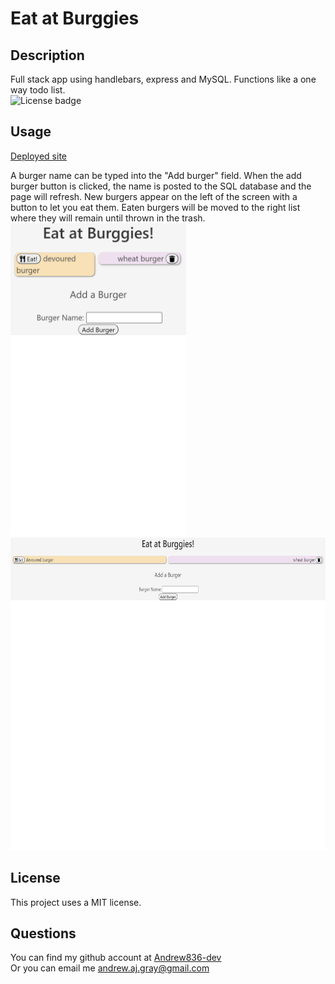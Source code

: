 # Eat at Burggies
## Description
Full stack app using handlebars, express and MySQL. Functions like a one way todo list.  
![License badge](https://img.shields.io/badge/license-MIT-green)

## Usage
[Deployed site](https://andrew-burger.herokuapp.com/)

A burger name can be typed into the "Add burger" field. When the add burger button is clicked, the name is posted to the SQL database and the page will refresh. New burgers appear on the left of the screen with a button to let you eat them. Eaten burgers will be moved to the right list where they will remain until thrown in the trash.  
<img src="./assets/small.png" height="500" alt="Screenshot of small device">
<img src="./assets/large.png" height="500" alt="Screenshot of a larger device">
## License
This project uses a MIT license.

## Questions
You can find my github account at
[Andrew836-dev](https://github.com/Andrew836-dev)  
Or you can email me andrew.aj.gray@gmail.com
